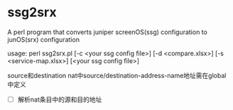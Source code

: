 # ssg2srx

A perl program that converts juniper screenOS(ssg) configuration to junOS(srx) configuration

usage:
perl ssg2srx.pl [-c \<your ssg config file\>] [-d \<compare.xlsx\>] [-s \<service-map.xlsx\>] [\<your ssg config file\>]

source和destination nat中source/destination-address-name地址需在global中定义

- [ ] 解析nat条目中的源和目的地址
